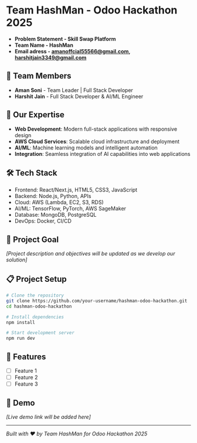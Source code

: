# Team HashMan - Odoo Hackathon 2025

- **Problem Statement - Skill Swap Platform**
- **Team Name - HashMan**
- **Email adress - amanoffcial55566@gmail.com, harshitjain3349@gmail.com**

## 👥 Team Members
- **Aman Soni** - Team Leader | Full Stack Developer 
- **Harshit Jain** - Full Stack Developer & AI/ML Engineer

## 🚀 Our Expertise
- **Web Development**: Modern full-stack applications with responsive design
- **AWS Cloud Services**: Scalable cloud infrastructure and deployment
- **AI/ML**: Machine learning models and intelligent automation
- **Integration**: Seamless integration of AI capabilities into web applications

## 🛠️ Tech Stack
- Frontend: React/Next.js, HTML5, CSS3, JavaScript
- Backend: Node.js, Python, APIs
- Cloud: AWS (Lambda, EC2, S3, RDS)
- AI/ML: TensorFlow, PyTorch, AWS SageMaker
- Database: MongoDB, PostgreSQL
- DevOps: Docker, CI/CD

## 🎯 Project Goal
*[Project description and objectives will be updated as we develop our solution]*

## 📋 Project Setup
```bash
# Clone the repository
git clone https://github.com/your-username/hashman-odoo-hackathon.git
cd hashman-odoo-hackathon

# Install dependencies
npm install

# Start development server
npm run dev
```

## 🌟 Features
- [ ] Feature 1
- [ ] Feature 2
- [ ] Feature 3

## 📱 Demo
*[Live demo link will be added here]*

---
*Built with ❤️ by Team HashMan for Odoo Hackathon 2025*
